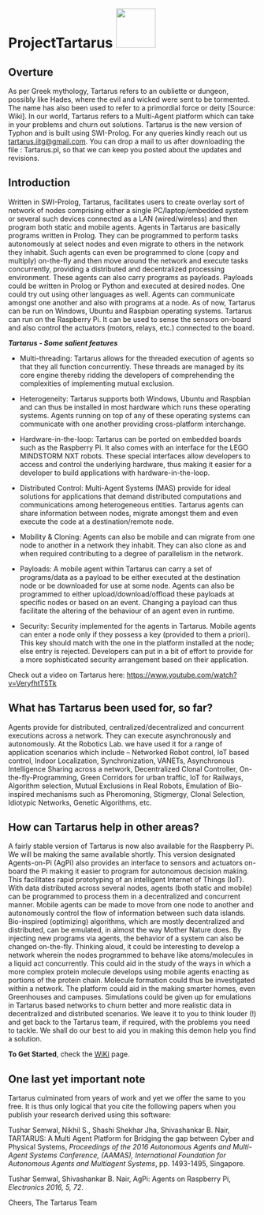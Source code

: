 # ProjectTartarus <img src="https://github.com/tushar-semwal/ProjectTartarus/blob/master/Images/Tartarus.ico" width="80" height="80" /> 
## Overture
As per Greek mythology, Tartarus refers to an oubliette or dungeon, possibly like Hades, where the evil and wicked were sent to be tormented. The name has also been used to refer to a primordial force or deity [Source: Wiki]. In our world, Tartarus refers to a Multi-Agent platform which can take in your problems and churn out solutions. Tartarus is the new version of Typhon and is built using SWI-Prolog. For any queries kindly reach out us tartarus.iitg@gmail.com. You can drop a mail to us after downloading the file : Tartarus<version>.pl, so that we can keep you posted about the updates and revisions.

## Introduction
Written in SWI-Prolog, Tartarus, facilitates users to create overlay sort of network of nodes comprising either a single PC/laptop/embedded system or several such devices connected as a LAN (wired/wireless) and then program both static and mobile agents. Agents in Tartarus are basically programs written in Prolog. They can be programmed to perform tasks autonomously at select nodes and even migrate to others in the network they inhabit. Such agents can even be programmed to clone (copy and multiply) on-the-fly and then move around the network and execute tasks concurrently, providing a distributed and decentralized processing environment. These agents can also carry programs as payloads. Payloads could be written in Prolog or Python and executed at desired nodes. One could try out using other languages as well. Agents can communicate amongst one another and also with programs at a node. As of now, Tartarus can be run on Windows, Ubuntu and Raspbian operating systems.
Tartarus can run on the Raspberry Pi. It can be used to sense the sensors on-board and also control the actuators (motors, relays, etc.) connected to the board.

***Tartarus - Some salient features***

* Multi-threading: Tartarus allows for the threaded execution of agents so that they all function concurrently. These threads are managed by its core engine thereby ridding the developers of comprehending the complexities of implementing mutual exclusion.

* Heterogeneity: Tartarus supports both Windows, Ubuntu and Raspbian and can thus be installed in most hardware which runs these operating systems. Agents running on top of any of these operating systems can communicate with one another providing cross-platform interchange.

* Hardware-in-the-loop: Tartarus can be ported on embedded boards such as the Raspberry Pi. It also comes with an interface for the LEGO MINDSTORM NXT robots. These special interfaces allow developers to access and control the underlying hardware, thus making it easier for a developer to build applications with hardware-in-the-loop.

* Distributed Control: Multi-Agent Systems (MAS) provide for ideal solutions for applications that demand distributed computations and communications among heterogeneous entities. Tartarus agents can share information between nodes, migrate amongst them and even execute the code at a destination/remote node.

* Mobility & Cloning: Agents can also be mobile and can migrate from one node to another in a network they inhabit. They can also clone as and when required contributing to a degree of parallelism in the network.

* Payloads: A mobile agent within Tartarus can carry a set of programs/data as a payload to be either executed at the destination node or be downloaded for use at some node. Agents can also be programmed to either upload/download/offload these payloads at specific nodes or based on an event. Changing a payload can thus facilitate the altering of the behaviour of an agent even in runtime.

* Security: Security implemented for the agents in Tartarus. Mobile agents can enter a node only if they possess a key (provided to them a priori). This key should match with the one in the platform installed at the node; else entry is rejected. Developers can put in a bit of effort to provide for a more sophisticated security arrangement based on their application.

Check out a video on Tartarus here: https://www.youtube.com/watch?v=VeryfhtT5Tk

## What has Tartarus been used for, so far?
Agents provide for distributed, centralized/decentralized and concurrent executions across a network.
They can execute asynchronously and autonomously. At the Robotics Lab. we have used it for a range of application scenarios which include –
Networked Robot control, IoT based control, Indoor Localization, Synchronization, VANETs, Asynchronous Intelligence Sharing across a network, Decentralized Clonal Controller, On-the-fly-Programming, Green Corridors for urban traffic, IoT for Railways, Algorithm selection, Mutual Exclusions in Real Robots, Emulation of Bio-inspired mechanisms such as Pheromoning, Stigmergy, Clonal Selection, Idiotypic Networks, Genetic Algorithms, etc.

## How can Tartarus help in other areas?
A fairly stable version of Tartarus is now also available for the Raspberry Pi. We will be making the same available shortly. This version designated Agents-on-Pi (AgPi) also provides an interface to sensors and actuators on-board the Pi making it easier to program for autonomous decision making. This facilitates rapid prototyping of an intelligent Internet of Things (IoT).
With data distributed across several nodes, agents (both static and mobile) can be programmed to process them in a decentralized and concurrent manner. Mobile agents can be made to move from one node to another and autonomously control the flow of information between such data islands. Bio-inspired (optimizing) algorithms, which are mostly decentralized and distributed, can be emulated, in almost the way Mother Nature does. By injecting new programs via agents, the behavior of a system can also be changed on-the-fly.
Thinking aloud, it could be interesting to develop a network wherein the nodes programmed to behave like atoms/molecules in a liquid act concurrently. This could aid in the study of the ways in which a more complex protein molecule develops using mobile agents enacting as portions of the protein chain. Molecule formation could thus be investigated within a network.
The platform could aid in the making smarter homes, even Greenhouses and campuses.
Simulations could be given up for emulations in Tartarus based networks to churn better and more realistic data in decentralized and distributed scenarios.
We leave it to you to think louder (!) and get back to the Tartarus team, if required, with the problems you need to tackle. We shall do our best to aid you in making this demon help you find a solution.

**To Get Started**, check the [WiKi](https://github.com/roboticslab-cseiitg/ProjectTartarus/wiki) page.

## One last yet important note
Tartarus culminated from years of work and yet we offer the same to you free. It is thus only logical that you cite the following papers when you publish your research derived using this software:

Tushar Semwal, Nikhil S., Shashi Shekhar Jha, Shivashankar B. Nair, TARTARUS: A Multi Agent Platform for Bridging the gap between Cyber and Physical Systems, *Proceedings of the 2016 Autonomous Agents and Multi-Agent Systems Conference, (AAMAS), International Foundation for Autonomous Agents and Multiagent Systems*, pp. 1493-1495, Singapore.

Tushar Semwal, Shivashankar B. Nair, AgPi: Agents on Raspberry Pi, *Electronics 2016, 5, 72*.

Cheers,
The Tartarus Team

